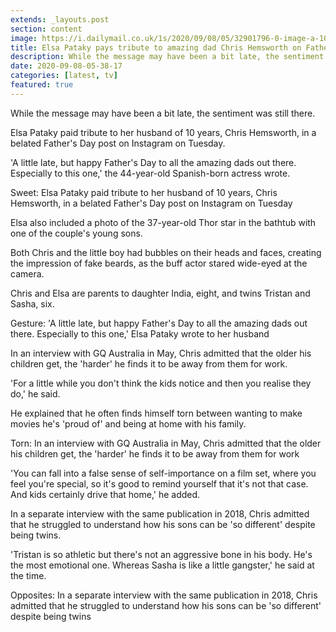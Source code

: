 ```yaml
---
extends: _layouts.post
section: content
image: https://i.dailymail.co.uk/1s/2020/09/08/05/32901796-0-image-a-10_1599538986833.jpg 
title: Elsa Pataky pays tribute to amazing dad Chris Hemsworth on Fathers Day 
description: While the message may have been a bit late, the sentiment was still there. Elsa Pataky paid tribute to her husband of 10 years, Chris Hemsworth, in a belated Fathers Day post on Instagram on Tuesday. 
date: 2020-09-08-05-38-17 
categories: [latest, tv] 
featured: true 
--- 
```

While the message may have been a bit late, the sentiment was still there.

Elsa Pataky paid tribute to her husband of 10 years, Chris Hemsworth, in a belated Father's Day post on Instagram on Tuesday.

'A little late, but happy Father's Day to all the amazing dads out there. Especially to this one,' the 44-year-old Spanish-born actress wrote.

Sweet: Elsa Pataky paid tribute to her husband of 10 years, Chris Hemsworth, in a belated Father's Day post on Instagram on Tuesday

Elsa also included a photo of the 37-year-old Thor star in the bathtub with one of the couple's young sons.

Both Chris and the little boy had bubbles on their heads and faces, creating the impression of fake beards, as the buff actor stared wide-eyed at the camera.

Chris and Elsa are parents to daughter India, eight, and twins Tristan and Sasha, six. 

Gesture: 'A little late, but happy Father's Day to all the amazing dads out there. Especially to this one,' Elsa Pataky wrote to her husband

In an interview with GQ Australia in May, Chris admitted that the older his children get, the 'harder' he finds it to be away from them for work.

'For a little while you don't think the kids notice and then you realise they do,' he said.

He explained that he often finds himself torn between wanting to make movies he's 'proud of' and being at home with his family.

Torn: In an interview with GQ Australia in May, Chris admitted that the older his children get, the 'harder' he finds it to be away from them for work

'You can fall into a false sense of self-importance on a film set, where you feel you're special, so it's good to remind yourself that it's not that case. And kids certainly drive that home,' he added. 

In a separate interview with the same publication in 2018, Chris admitted that he struggled to understand how his sons can be 'so different' despite being twins. 

'Tristan is so athletic but there's not an aggressive bone in his body. He's the most emotional one. Whereas Sasha is like a little gangster,' he said at the time.

Opposites: In a separate interview with the same publication in 2018, Chris admitted that he struggled to understand how his sons can be 'so different' despite being twins

